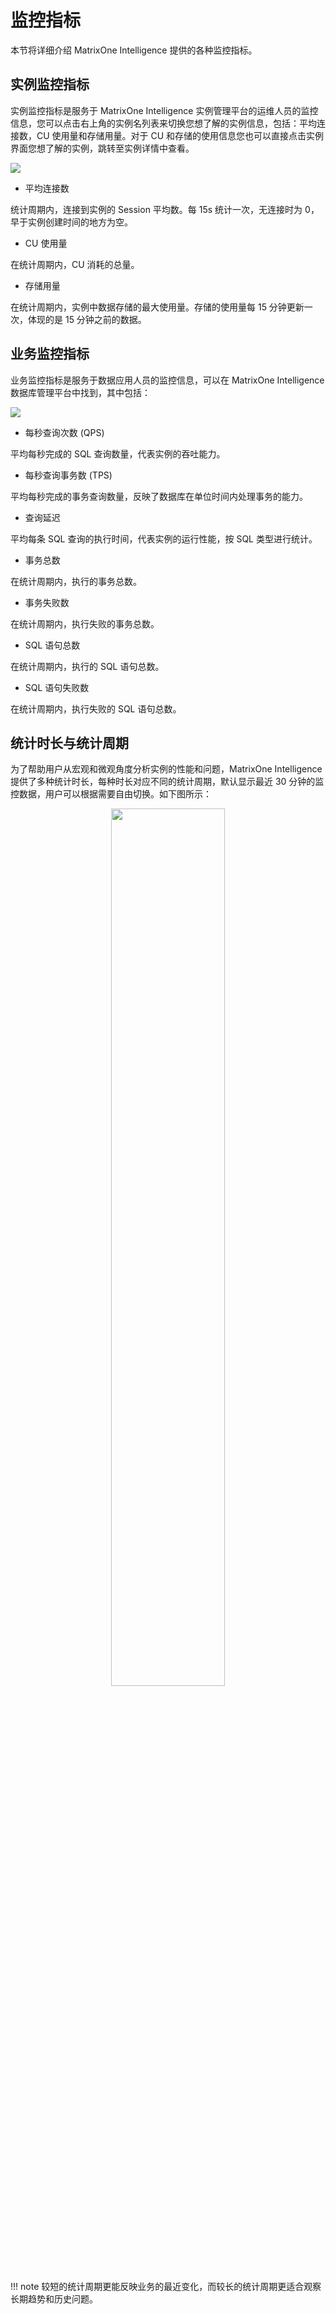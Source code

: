 # 监控指标

本节将详细介绍 MatrixOne Intelligence 提供的各种监控指标。

## 实例监控指标

实例监控指标是服务于 MatrixOne Intelligence 实例管理平台的运维人员的监控信息，您可以点击右上角的实例名列表来切换您想了解的实例信息，包括：平均连接数，CU 使用量和存储用量。对于 CU 和存储的使用信息您也可以直接点击实例界面您想了解的实例，跳转至实例详情中查看。

![](https://community-shared-data-1308875761.cos.ap-beijing.myqcloud.com/artwork/mocdocs/monitor/monitor_0.12_3.png)

- 平均连接数

统计周期内，连接到实例的 Session 平均数。每 15s 统计一次，无连接时为 0，早于实例创建时间的地方为空。

- CU 使用量

在统计周期内，CU 消耗的总量。

- 存储用量

在统计周期内，实例中数据存储的最大使用量。存储的使用量每 15 分钟更新一次，体现的是 15 分钟之前的数据。

## 业务监控指标

业务监控指标是服务于数据应用人员的监控信息，可以在 MatrixOne Intelligence 数据库管理平台中找到，其中包括：

![](https://community-shared-data-1308875761.cos.ap-beijing.myqcloud.com/artwork/mocdocs/monitor/monitor_0.12_1.png)

- 每秒查询次数 (QPS)

平均每秒完成的 SQL 查询数量，代表实例的吞吐能力。

- 每秒查询事务数 (TPS)

平均每秒完成的事务查询数量，反映了数据库在单位时间内处理事务的能力。

- 查询延迟

平均每条 SQL 查询的执行时间，代表实例的运行性能，按 SQL 类型进行统计。

- 事务总数

在统计周期内，执行的事务总数。

- 事务失败数

在统计周期内，执行失败的事务总数。

- SQL 语句总数

在统计周期内，执行的 SQL 语句总数。

- SQL 语句失败数

在统计周期内，执行失败的 SQL 语句总数。

## 统计时长与统计周期

为了帮助用户从宏观和微观角度分析实例的性能和问题，MatrixOne Intelligence 提供了多种统计时长，每种时长对应不同的统计周期，默认显示最近 30 分钟的监控数据，用户可以根据需要自由切换。如下图所示：

<div align="center">
<img src=https://community-shared-data-1308875761.cos.ap-beijing.myqcloud.com/artwork/mocdocs/monitor/monitor_0.12_2.png width=60% heigth=60%/>
</div>

!!! note
    较短的统计周期更能反映业务的最近变化，而较长的统计周期更适合观察长期趋势和历史问题。
